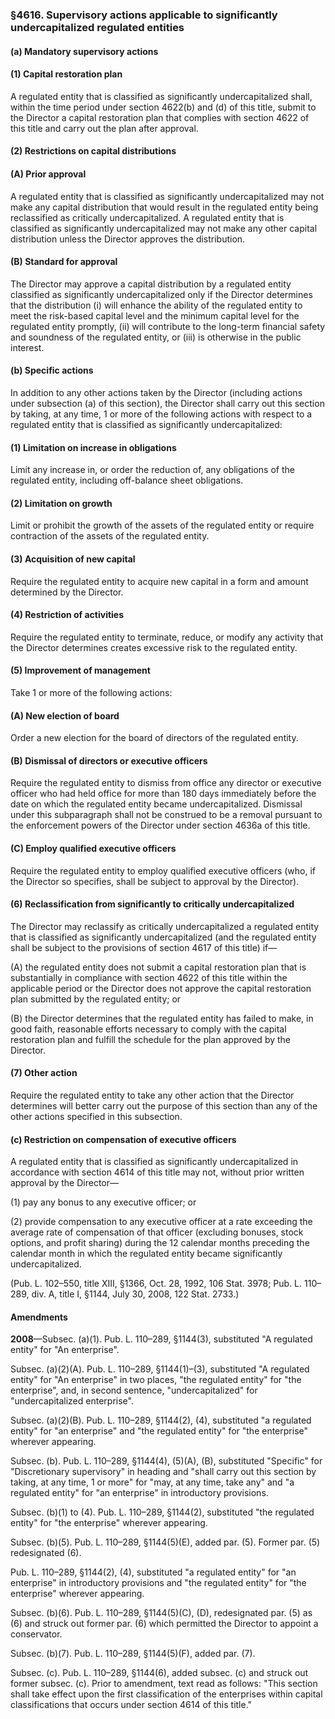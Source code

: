 ### §4616. Supervisory actions applicable to significantly undercapitalized regulated entities ###

#### (a) Mandatory supervisory actions ####

#### (1) Capital restoration plan ####

A regulated entity that is classified as significantly undercapitalized shall, within the time period under section 4622(b) and (d) of this title, submit to the Director a capital restoration plan that complies with section 4622 of this title and carry out the plan after approval.

#### (2) Restrictions on capital distributions ####

#### (A) Prior approval ####

A regulated entity that is classified as significantly undercapitalized may not make any capital distribution that would result in the regulated entity being reclassified as critically undercapitalized. A regulated entity that is classified as significantly undercapitalized may not make any other capital distribution unless the Director approves the distribution.

#### (B) Standard for approval ####

The Director may approve a capital distribution by a regulated entity classified as significantly undercapitalized only if the Director determines that the distribution (i) will enhance the ability of the regulated entity to meet the risk-based capital level and the minimum capital level for the regulated entity promptly, (ii) will contribute to the long-term financial safety and soundness of the regulated entity, or (iii) is otherwise in the public interest.

#### (b) Specific actions ####

In addition to any other actions taken by the Director (including actions under subsection (a) of this section), the Director shall carry out this section by taking, at any time, 1 or more of the following actions with respect to a regulated entity that is classified as significantly undercapitalized:

#### (1) Limitation on increase in obligations ####

Limit any increase in, or order the reduction of, any obligations of the regulated entity, including off-balance sheet obligations.

#### (2) Limitation on growth ####

Limit or prohibit the growth of the assets of the regulated entity or require contraction of the assets of the regulated entity.

#### (3) Acquisition of new capital ####

Require the regulated entity to acquire new capital in a form and amount determined by the Director.

#### (4) Restriction of activities ####

Require the regulated entity to terminate, reduce, or modify any activity that the Director determines creates excessive risk to the regulated entity.

#### (5) Improvement of management ####

Take 1 or more of the following actions:

#### (A) New election of board ####

Order a new election for the board of directors of the regulated entity.

#### (B) Dismissal of directors or executive officers ####

Require the regulated entity to dismiss from office any director or executive officer who had held office for more than 180 days immediately before the date on which the regulated entity became undercapitalized. Dismissal under this subparagraph shall not be construed to be a removal pursuant to the enforcement powers of the Director under section 4636a of this title.

#### (C) Employ qualified executive officers ####

Require the regulated entity to employ qualified executive officers (who, if the Director so specifies, shall be subject to approval by the Director).

#### (6) Reclassification from significantly to critically undercapitalized ####

The Director may reclassify as critically undercapitalized a regulated entity that is classified as significantly undercapitalized (and the regulated entity shall be subject to the provisions of section 4617 of this title) if—

(A) the regulated entity does not submit a capital restoration plan that is substantially in compliance with section 4622 of this title within the applicable period or the Director does not approve the capital restoration plan submitted by the regulated entity; or

(B) the Director determines that the regulated entity has failed to make, in good faith, reasonable efforts necessary to comply with the capital restoration plan and fulfill the schedule for the plan approved by the Director.

#### (7) Other action ####

Require the regulated entity to take any other action that the Director determines will better carry out the purpose of this section than any of the other actions specified in this subsection.

#### (c) Restriction on compensation of executive officers ####

A regulated entity that is classified as significantly undercapitalized in accordance with section 4614 of this title may not, without prior written approval by the Director—

(1) pay any bonus to any executive officer; or

(2) provide compensation to any executive officer at a rate exceeding the average rate of compensation of that officer (excluding bonuses, stock options, and profit sharing) during the 12 calendar months preceding the calendar month in which the regulated entity became significantly undercapitalized.

(Pub. L. 102–550, title XIII, §1366, Oct. 28, 1992, 106 Stat. 3978; Pub. L. 110–289, div. A, title I, §1144, July 30, 2008, 122 Stat. 2733.)

#### Amendments ####

**2008**—Subsec. (a)(1). Pub. L. 110–289, §1144(3), substituted "A regulated entity" for "An enterprise".

Subsec. (a)(2)(A). Pub. L. 110–289, §1144(1)–(3), substituted "A regulated entity" for "An enterprise" in two places, "the regulated entity" for "the enterprise", and, in second sentence, "undercapitalized" for "undercapitalized enterprise".

Subsec. (a)(2)(B). Pub. L. 110–289, §1144(2), (4), substituted "a regulated entity" for "an enterprise" and "the regulated entity" for "the enterprise" wherever appearing.

Subsec. (b). Pub. L. 110–289, §1144(4), (5)(A), (B), substituted "Specific" for "Discretionary supervisory" in heading and "shall carry out this section by taking, at any time, 1 or more" for "may, at any time, take any" and "a regulated entity" for "an enterprise" in introductory provisions.

Subsec. (b)(1) to (4). Pub. L. 110–289, §1144(2), substituted "the regulated entity" for "the enterprise" wherever appearing.

Subsec. (b)(5). Pub. L. 110–289, §1144(5)(E), added par. (5). Former par. (5) redesignated (6).

Pub. L. 110–289, §1144(2), (4), substituted "a regulated entity" for "an enterprise" in introductory provisions and "the regulated entity" for "the enterprise" wherever appearing.

Subsec. (b)(6). Pub. L. 110–289, §1144(5)(C), (D), redesignated par. (5) as (6) and struck out former par. (6) which permitted the Director to appoint a conservator.

Subsec. (b)(7). Pub. L. 110–289, §1144(5)(F), added par. (7).

Subsec. (c). Pub. L. 110–289, §1144(6), added subsec. (c) and struck out former subsec. (c). Prior to amendment, text read as follows: "This section shall take effect upon the first classification of the enterprises within capital classifications that occurs under section 4614 of this title."